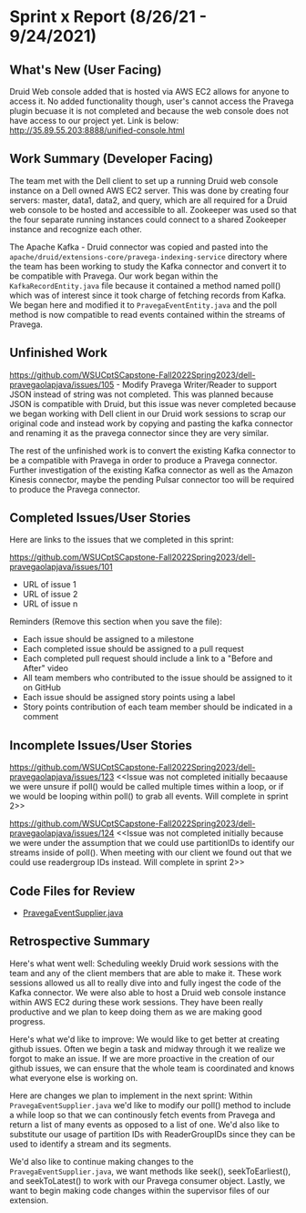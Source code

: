 # Sprint x Report (8/26/21 - 9/24/2021)

## What's New (User Facing)
Druid Web console added that is hosted via AWS EC2 allows for anyone to access it. No added functionality though, user's cannot access the Pravega plugin becuase it is not completed and because the web console does not have access to our project yet. Link is below: 
http://35.89.55.203:8888/unified-console.html

## Work Summary (Developer Facing)
The team met with the Dell client to set up a running Druid web console instance on a Dell owned AWS EC2 server. This was done by creating four servers: master, data1, data2, and query, which are all required for a Druid web console to be hosted and accessible to all. Zookeeper was used so that the four separate running instances could connect to a shared Zookeeper instance and recognize each other. 

The Apache Kafka - Druid connector was copied and pasted into the `apache/druid/extensions-core/pravega-indexing-service` directory where the team has been working to study the Kafka connector and convert it to be compatible with Pravega. Our work began within the `KafkaRecordEntity.java` file because it contained a method named poll() which was of interest since it took charge of fetching records from Kafka. We began here and modified it to `PravegaEventEntity.java` and the poll method is now compatible to read events contained within the streams of Pravega.

## Unfinished Work
https://github.com/WSUCptSCapstone-Fall2022Spring2023/dell-pravegaolapjava/issues/105 - Modify Pravega Writer/Reader to support JSON instead of string was not completed. This was planned because JSON is compatible with Druid, but this issue was never completed because we began working with Dell client in our Druid work sessions to scrap our original code and instead work by copying and pasting the kafka connector and renaming it as the pravega connector since they are very similar.

The rest of the unfinished work is to convert the existing Kafka connector to be a compatible with Pravega in order to produce a Pravega connector. Further investigation of the existing Kafka connector as well as the Amazon Kinesis connector, maybe the pending Pulsar connector too will be required to produce the Pravega connector. 

## Completed Issues/User Stories
Here are links to the issues that we completed in this sprint:

 https://github.com/WSUCptSCapstone-Fall2022Spring2023/dell-pravegaolapjava/issues/101
 * URL of issue 1
 * URL of issue 2
 * URL of issue n

 Reminders (Remove this section when you save the file):
  * Each issue should be assigned to a milestone
  * Each completed issue should be assigned to a pull request
  * Each completed pull request should include a link to a "Before and After" video
  * All team members who contributed to the issue should be assigned to it on GitHub
  * Each issue should be assigned story points using a label
  * Story points contribution of each team member should be indicated in a comment
 
 ## Incomplete Issues/User Stories
https://github.com/WSUCptSCapstone-Fall2022Spring2023/dell-pravegaolapjava/issues/123 <<Issue was not completed initially becaause we were unsure if poll() would be called multiple times within a loop, or if we would be looping within poll() to grab all events. Will complete in sprint 2>>

https://github.com/WSUCptSCapstone-Fall2022Spring2023/dell-pravegaolapjava/issues/124 <<Issue was not completed initially because we were under the assumption that we could use partitionIDs to identify our streams inside of poll(). When meeting with our client we found out that we could use readergroup IDs instead. Will complete in sprint 2>>

## Code Files for Review
 * [PravegaEventSupplier.java](https://github.com/WSUCptSCapstone-Fall2022Spring2023/dell-pravegaolapjava/blob/pravega-connector/extensions-core/pravega-indexing-service/src/main/java/org/apache/druid/indexing/kafka/PravegaEventSupplier.java)
 
## Retrospective Summary
Here's what went well:
Scheduling weekly Druid work sessions with the team and any of the client members that are able to make it. These work sessions allowed us all to really dive into and fully ingest the code of the Kafka connector. We were also able to host a Druid web console instance within AWS EC2 during these work sessions. They have been really productive and we plan to keep doing them as we are making good progress.
 
Here's what we'd like to improve:
We would like to get better at creating github issues. Often we begin a task and midway through it we realize we forgot to make an issue. If we are more proactive in the creation of our github issues, we can ensure that the whole team is coordinated and knows what everyone else is working on. 
  
Here are changes we plan to implement in the next sprint:
Within `PravegaEventSupplier.java` we'd like to modify our poll() method to include a while loop so that we can continously fetch events from Pravega and return a list of many events as opposed to a list of one. We'd also like to substitute our usage of partition IDs with ReaderGroupIDs since they can be used to identify a stream and its segments. 

We'd also like to continue making changes to the `PravegaEventSupplier.java`, we want methods like seek(), seekToEarliest(), and seekToLatest() to work with our Pravega consumer object. Lastly, we want to begin making code changes within the supervisor files of our extension. 
